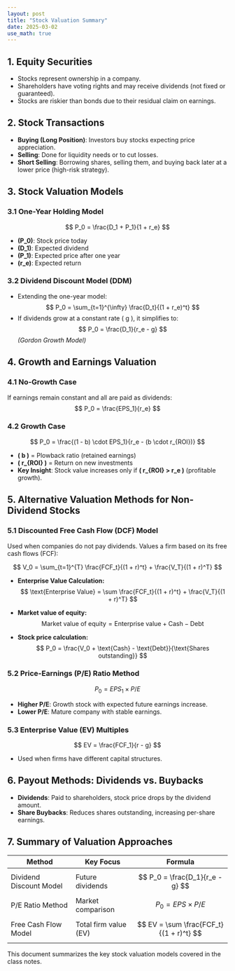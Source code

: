 ```yaml
---
layout: post
title: "Stock Valuation Summary"
date: 2025-03-02
use_math: true
---
```

## 1. Equity Securities
- Stocks represent ownership in a company.
- Shareholders have voting rights and may receive dividends (not fixed or guaranteed).
- Stocks are riskier than bonds due to their residual claim on earnings.

## 2. Stock Transactions
- **Buying (Long Position)**: Investors buy stocks expecting price appreciation.
- **Selling**: Done for liquidity needs or to cut losses.
- **Short Selling**: Borrowing shares, selling them, and buying back later at a lower price (high-risk strategy).

## 3. Stock Valuation Models

### 3.1 One-Year Holding Model
$$
P_0 = \frac{D_1 + P_1}{1 + r_e}
$$
- **\(P_0\)**: Stock price today  
- **\(D_1\)**: Expected dividend  
- **\(P_1\)**: Expected price after one year  
- **\(r_e\)**: Expected return  

### 3.2 Dividend Discount Model (DDM)
- Extending the one-year model:
$$
P_0 = \sum_{t=1}^{\infty} \frac{D_t}{(1 + r_e)^t}
$$
- If dividends grow at a constant rate \( g \), it simplifies to:
$$
P_0 = \frac{D_1}{r_e - g}
$$
*(Gordon Growth Model)*

## 4. Growth and Earnings Valuation

### 4.1 No-Growth Case
If earnings remain constant and all are paid as dividends:
$$
P_0 = \frac{EPS_1}{r_e}
$$

### 4.2 Growth Case
$$
P_0 = \frac{(1 - b) \cdot EPS_1}{r_e - (b \cdot r_{ROI})}
$$
- **\( b \)** = Plowback ratio (retained earnings)  
- **\( r_{ROI} \)** = Return on new investments  
- **Key Insight**: Stock value increases only if **\( r_{ROI} > r_e \)** (profitable growth).  

## 5. Alternative Valuation Methods for Non-Dividend Stocks

### 5.1 Discounted Free Cash Flow (DCF) Model
Used when companies do not pay dividends. Values a firm based on its free cash flows (FCF):

$$
V_0 = \sum_{t=1}^{T} \frac{FCF_t}{(1 + r)^t} + \frac{V_T}{(1 + r)^T}
$$

- **Enterprise Value Calculation:**
$$
\text{Enterprise Value} = \sum \frac{FCF_t}{(1 + r)^t} + \frac{V_T}{(1 + r)^T}
$$

- **Market value of equity:**
$$
\text{Market value of equity} = \text{Enterprise value} + \text{Cash} - \text{Debt}
$$

- **Stock price calculation:**
$$
P_0 = \frac{V_0 + \text{Cash} - \text{Debt}}{\text{Shares outstanding}}
$$

### 5.2 Price-Earnings (P/E) Ratio Method
$$
P_0 = EPS_1 \times P/E
$$
- **Higher P/E**: Growth stock with expected future earnings increase.  
- **Lower P/E**: Mature company with stable earnings.  

### 5.3 Enterprise Value (EV) Multiples
$$
EV = \frac{FCF_1}{r - g}
$$
- Used when firms have different capital structures.

## 6. Payout Methods: Dividends vs. Buybacks
- **Dividends**: Paid to shareholders, stock price drops by the dividend amount.
- **Share Buybacks**: Reduces shares outstanding, increasing per-share earnings.

## 7. Summary of Valuation Approaches

| **Method** | **Key Focus** | **Formula** |
|------------|--------------|------------|
| Dividend Discount Model | Future dividends | $$ P_0 = \frac{D_1}{r_e - g} $$ |
| P/E Ratio Method | Market comparison | $$ P_0 = EPS \times P/E $$ |
| Free Cash Flow Model | Total firm value (EV) | $$ EV = \sum \frac{FCF_t}{(1 + r)^t} $$ |

This document summarizes the key stock valuation models covered in the class notes.
